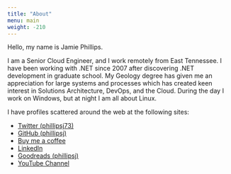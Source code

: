 ```yaml
---
title: "About"
menu: main
weight: -210
---
```


Hello, my name is Jamie Phillips.

I am a Senior Cloud Engineer, and I work remotely from East Tennessee. I have been working with .NET since 2007 after discovering .NET development in graduate school. My Geology degree has given me an appreciation for large systems and processes which has created keen interest in Solutions Architecture, DevOps, and the Cloud. During the day I work on Windows, but at night I am all about Linux.

I have profiles scattered around the web at the following sites:

* [Twitter (phillipsj73)](https://twitter.com/phillipsj73)
* [GitHub (phillipsj)](https://github.com/phillipsj)
* [Buy me a coffee](https://www.buymeacoffee.com/aQPnJ73O8)
* [LinkedIn](https://www.linkedin.com/in/jamie-phillips-695927b0)
* [Goodreads (phillipsj)](http://www.goodreads.com/phillipsj)
* [YouTube Channel](https://www.youtube.com/channel/UCKGt52ca8BvLTgDP5KIKzCA)
